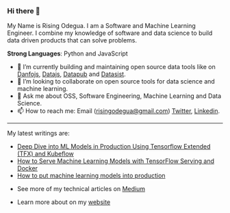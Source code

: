 ### Hi there 👋

My Name is Rising Odegua. I am a Software and Machine Learning Engineer. I combine my knowledge of software and data science to build data driven products that can solve problems. 

**Strong Languages**: Python and JavaScript
  
- 🔭 I’m currently building and maintaining open source data tools like on [Danfojs](https://github.com/opensource9ja/danfojs), [Datajs](https://github.com/datopian/data.js), [Datapub](https://github.com/datopian/datapub) and [Datasist](https://github.com/risenW/datasist).
- 👯 I’m looking to collaborate on open source tools for data science and machine learning.
- 💬 Ask me about OSS, Software Engineering, Machine Learning and Data Science.
- 📫 How to reach me: Email (risingodegua@gmail.com) [Twitter](https://twitter.com/risingodegua), [Linkedin](https://www.linkedin.com/in/risingdeveloper).

--------------

My latest writings are:
 * [Deep Dive into ML Models in Production Using Tensorflow Extended (TFX) and Kubeflow](https://neptune.ai/blog/deep-dive-into-ml-models-in-production-using-tfx-and-kubeflow?utm_source=madewithml&utm_medium=post&utm_campaign=blog-deep-dive-into-ml-models-in-production-using-tfx-and-kubeflow)
 * [How to Serve Machine Learning Models with TensorFlow Serving and Docker](https://neptune.ai/blog/how-to-serve-machine-learning-models-with-tensorflow-serving-and-docker)
 * [How to put machine learning models into production](https://stackoverflow.blog/2020/10/12/how-to-put-machine-learning-models-into-production/?utm_source=Iterable&utm_medium=email&utm_campaign=the_overflow_newsletter)

- See more of my technical articles on [Medium](https://medium.com/@risingdeveloper)

- Learn more about on my [website](https://risenw.github.io/risingodegua/)
